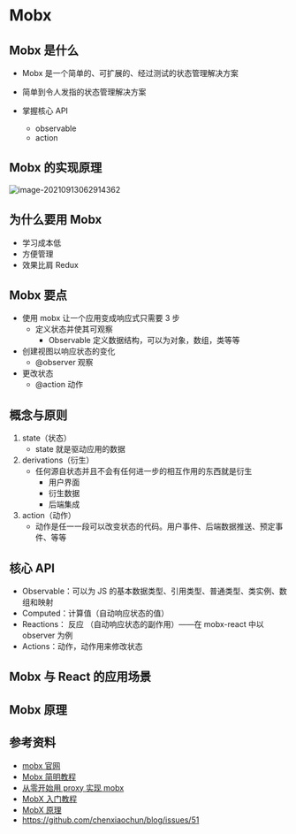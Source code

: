# Mobx

## Mobx 是什么

-   Mobx 是一个简单的、可扩展的、经过测试的状态管理解决方案

-   简单到令人发指的状态管理解决方案

-   掌握核心 API
    -   observable
    -   action

## Mobx 的实现原理

![image-20210913062914362](https://i.loli.net/2021/09/13/dtewNqa1rEUylR2.png)

## 为什么要用 Mobx

-   学习成本低
-   方便管理
-   效果比肩 Redux

## Mobx 要点

-   使用 mobx 让一个应用变成响应式只需要 3 步
    -   定义状态并使其可观察
        -   Observable 定义数据结构，可以为对象，数组，类等等
-   创建视图以响应状态的变化
    -   @observer 观察
-   更改状态
    -   @action 动作

## 概念与原则

1. state（状态）
    - state 就是驱动应用的数据
2. derivations（衍生）
    - 任何源自状态并且不会有任何进一步的相互作用的东西就是衍生
        - 用户界面
        - 衍生数据
        - 后端集成
3. action（动作）
    - 动作是任一一段可以改变状态的代码。用户事件、后端数据推送、预定事件、等等

## 核心 API

-   Observable：可以为 JS 的基本数据类型、引用类型、普通类型、类实例、数组和映射
-   Computed：计算值（自动响应状态的值）
-   Reactions： 反应 （自动响应状态的副作用）——在 mobx-react 中以 observer 为例
-   Actions：动作，动作用来修改状态

## Mobx 与 React 的应用场景

## Mobx 原理

## 参考资料

-   [mobx 官网](https://zh.mobx.js.org/the-gist-of-mobx.html)
-   [Mobx 简明教程](https://mp.weixin.qq.com/s?__biz=MjM5MTA1MjAxMQ==&mid=2651234690&idx=2&sn=2aa41bd2804a25aa5a9052ff940a5757&chksm=bd4978068a3ef1100c0be3f27edb7c5c9353eb011610a576930b17e010685620b4d16ecbfb6a&mpshare=1&scene=1&srcid=&sharer_sharetime=1574207008025&sharer_shareid=778ad5bf3b27e0078eb105d7277263f6#rd)
-   [从零开始用 proxy 实现 mobx](https://github.com/ascoders/blog/issues/19)
-   [MobX 入门教程](https://github.com/sorrycc/blog/issues/2)
-   [MobX 原理](https://github.com/sorrycc/blog/issues/3)
-   https://github.com/chenxiaochun/blog/issues/51
